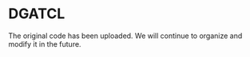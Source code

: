 # DGATCL
The original code has been uploaded. We will continue to organize and modify it in the future.

